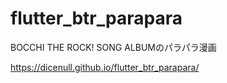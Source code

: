 # flutter_btr_parapara

BOCCHI THE ROCK! SONG ALBUMのパラパラ漫画

https://dicenull.github.io/flutter_btr_parapara/
